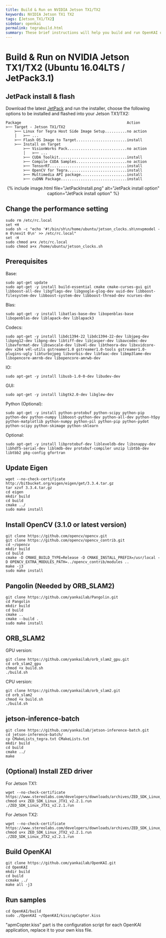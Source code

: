 ```yaml
---
title: Build & Run on NVIDIA Jetson TX1/TX2
keywords: NVIDIA Jetson TX1 TX2
tags: [Jetson_TX1/TX2]
sidebar: openkai
permalink: tegrabuild.html
summary: These brief instructions will help you build and run OpenKAI on NVIDIA Jetson TX1/TX2
---
```

# Build & Run on NVIDIA Jetson TX1/TX2 (Ubuntu 16.04LTS / JetPack3.1)

## JetPack install & flash
Download the latest [JetPack](https://developer.nvidia.com/embedded/jetpack) and run the installer, choose the following options to be installed and flashed into your Jetson TX1/TX2:

```
Package                                                Action
>── Target - Jetson TX1/TX2
    >── Linux for Tegra Host Side Image Setup..........no action
    │   >── ...
    >── Flash OS Image to Target.......................install
    >── Install on Target
        >── VisionWorks Pack...........................no action
        │   >── ...
        >── CUDA Toolkit...............................install
        >── Compile CUDA Samples.......................no action
        >── TensorRT...................................install
        >── OpenCV for Tegra...........................install
        >── Multimedia API package.....................install
        >── cuDNN Package..............................install
```

<div style="text-align:center">
{% include image.html file="JetPackInstall.png" alt="JetPack install option" caption="JetPack install option" %}
</div>

## Change the performance setting
```shell
sudo rm /etc/rc.local
set +H
sudo sh -c "echo '#!/bin/sh\n/home/ubuntu/jetson_clocks.sh\nnvpmodel -m 0\nexit 0\n' >> /etc/rc.local"
set -H
sudo chmod a+x /etc/rc.local
sudo chmod a+x /home/ubuntu/jetson_clocks.sh
```

## Prerequisites

Base:
```shell
sudo apt-get update
sudo apt-get -y install build-essential cmake cmake-curses-gui git libboost-all-dev libgflags-dev libgoogle-glog-dev uuid-dev libboost-filesystem-dev libboost-system-dev libboost-thread-dev ncurses-dev
```

Blas:
```shell
sudo apt-get -y install libatlas-base-dev libopenblas-base libopenblas-dev liblapack-dev liblapack3
```

Codecs:
```shell
sudo apt-get -y install libdc1394-22 libdc1394-22-dev libjpeg-dev libpng12-dev libpng-dev libtiff-dev libjasper-dev libavcodec-dev libavformat-dev libswscale-dev libv4l-dev libtheora-dev libxvidcore-dev x264 v4l-utils gstreamer1.0 gstreamer1.0-tools gstreamer1.0-plugins-ugly libturbojpeg libvorbis-dev libfaac-dev libmp3lame-dev libopencore-amrnb-dev libopencore-amrwb-dev
```

IO:
```shell
sudo apt-get -y install libusb-1.0-0-dev libudev-dev
```

GUI:
```shell
sudo apt-get -y install libgtk2.0-dev libglew-dev
```

Python (Optional):
```shell
sudo apt-get -y install python-protobuf python-scipy python-pip python-dev python-numpy libboost-python-dev python-all-dev python-h5py python-matplotlib python-numpy python-pil python-pip python-pydot python-scipy python-skimage python-sklearn
```

Optional:
```shell
sudo apt-get -y install libprotobuf-dev libleveldb-dev libsnappy-dev libhdf5-serial-dev liblmdb-dev protobuf-compiler unzip libtbb-dev libtbb2 pkg-config gfortran
```

## Update Eigen

```shell
wget --no-check-certificate http://bitbucket.org/eigen/eigen/get/3.3.4.tar.gz
tar xzvf 3.3.4.tar.gz
cd eigen
mkdir build
cd build
cmake ../
sudo make install
```

## Install OpenCV (3.1.0 or latest version)

```shell
git clone https://github.com/opencv/opencv.git
git clone https://github.com/opencv/opencv_contrib.git
cd ~/opencv
mkdir build
cd build
cmake -D CMAKE_BUILD_TYPE=Release -D CMAKE_INSTALL_PREFIX=/usr/local -D OPENCV_EXTRA_MODULES_PATH=../opencv_contrib/modules ..
make -j3
sudo make install
```

## Pangolin (Needed by ORB_SLAM2)

```shell
git clone https://github.com/yankailab/Pangolin.git
cd Pangolin
mkdir build
cd build
cmake ..
cmake --build .
sudo make install
```

## ORB_SLAM2

GPU version:
```shell
git clone https://github.com/yankailab/orb_slam2_gpu.git
cd orb_slam2_gpu
chmod +x build.sh
./build.sh
```

CPU version:
```shell
git clone https://github.com/yankailab/orb_slam2.git
cd orb_slam2
chmod +x build.sh
./build.sh
```

## jetson-inference-batch

```shell
git clone https://github.com/yankailab/jetson-inference-batch.git
cd jetson-inference-batch/
cp CMakeLists_tegra.txt CMakeLists.txt
mkdir build
cd build
cmake ../
make
```

## (Optional) Install ZED driver

For Jetson TX1:
```shell
wget --no-check-certificate https://www.stereolabs.com/developers/downloads/archives/ZED_SDK_Linux_JTX1_v2.2.1.run
chmod u+x ZED_SDK_Linux_JTX1_v2.2.1.run
./ZED_SDK_Linux_JTX1_v2.2.1.run
```

For Jetson TX2:
```shell
wget --no-check-certificate https://www.stereolabs.com/developers/downloads/archives/ZED_SDK_Linux_JTX2_v2.2.1.run
chmod u+x ZED_SDK_Linux_JTX2_v2.2.1.run
./ZED_SDK_Linux_JTX2_v2.2.1.run
```

## Build OpenKAI

```shell
git clone https://github.com/yankailab/OpenKAI.git
cd OpenKAI
mkdir build
cd build
ccmake ../
make all -j3
```

## Run samples

```shell
cd OpenKAI/build
sudo ./OpenKAI ~/OpenKAI/kiss/apCopter.kiss
```

"apmCopter.kiss" part is the configuration script for each OpenKAI application, replace it to your own kiss file.


